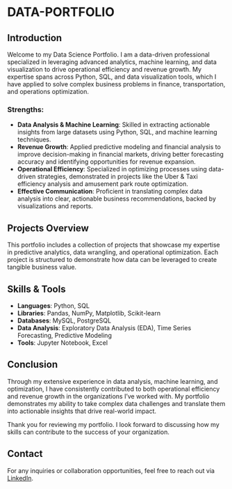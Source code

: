 # DATA-PORTFOLIO

## Introduction

Welcome to my Data Science Portfolio. I am a data-driven professional specialized in leveraging advanced analytics, machine learning, and data visualization to drive operational efficiency and revenue growth. My expertise spans across Python, SQL, and data visualization tools, which I have applied to solve complex business problems in finance, transportation, and operations optimization.

### Strengths:

- **Data Analysis & Machine Learning**: Skilled in extracting actionable insights from large datasets using Python, SQL, and machine learning techniques.
- **Revenue Growth**: Applied predictive modeling and financial analysis to improve decision-making in financial markets, driving better forecasting accuracy and identifying opportunities for revenue expansion.
- **Operational Efficiency**: Specialized in optimizing processes using data-driven strategies, demonstrated in projects like the Uber & Taxi efficiency analysis and amusement park route optimization.
- **Effective Communication**: Proficient in translating complex data analysis into clear, actionable business recommendations, backed by visualizations and reports.

## Projects Overview

This portfolio includes a collection of projects that showcase my expertise in predictive analytics, data wrangling, and operational optimization. Each project is structured to demonstrate how data can be leveraged to create tangible business value.


## Skills & Tools

- **Languages**: Python, SQL
- **Libraries**: Pandas, NumPy, Matplotlib, Scikit-learn
- **Databases**: MySQL, PostgreSQL
- **Data Analysis**: Exploratory Data Analysis (EDA), Time Series Forecasting, Predictive Modeling
- **Tools**: Jupyter Notebook, Excel

## Conclusion

Through my extensive experience in data analysis, machine learning, and optimization, I have consistently contributed to both operational efficiency and revenue growth in the organizations I’ve worked with. My portfolio demonstrates my ability to take complex data challenges and translate them into actionable insights that drive real-world impact.

Thank you for reviewing my portfolio. I look forward to discussing how my skills can contribute to the success of your organization.

## Contact

For any inquiries or collaboration opportunities, feel free to reach out via [LinkedIn]([https://www.linkedin.com/in/jie-chen-4502a4221/]).
